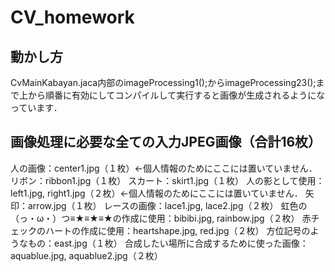 # CV_homework

## 動かし方
CvMainKabayan.jaca内部のimageProcessing1();からimageProcessing23();まで上から順番に有効にしてコンパイルして実行すると画像が生成されるようになっています．

## 画像処理に必要な全ての入力JPEG画像（合計16枚）
人の画像：center1.jpg（１枚）←個人情報のためにここには置いていません．
リボン：ribbon1.jpg（１枚）
スカート：skirt1.jpg（１枚）
人の影として使用：left1.jpg, right1.jpg（２枚）←個人情報のためにここには置いていません．
矢印：arrow.jpg（１枚）
レースの画像：lace1.jpg, lace2.jpg（２枚）
虹色の（っ・ω・）つ≡★≡★≡★の作成に使用：bibibi.jpg, rainbow.jpg（２枚）
赤チェックのハートの作成に使用：heartshape.jpg, red.jpg（２枚）
方位記号のようなもの：east.jpg（１枚）
合成したい場所に合成するために使った画像：aquablue.jpg, aquablue2.jpg（２枚）
